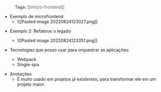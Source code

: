
>**Tags:** [[micro-frontend]]

- Exemplo de microfrontend
	- ![[Pasted image 20220824123027.png]]

* Exemplo 2: Refatorar o legado
	* ![[Pasted image 20220824123351.png]]

* Tecnologias que posso usar para orquestrar as aplicações:
	* Webpack
	* Single-spa

- Anotações
	- É muito usado em projetos já existentes, para transformar ele em um projeto maior.